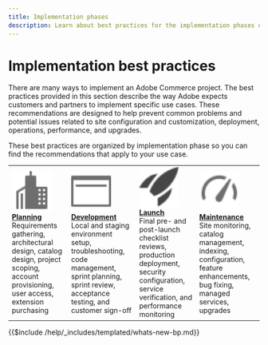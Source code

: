 ```yaml
---
title: Implementation phases
description: Learn about best practices for the implementation phases of Adobe Commerce projects.
---
```


# Implementation best practices

There are many ways to implement an Adobe Commerce project. The best practices provided in this section describe the way Adobe expects customers and partners to implement specific use cases. These recommendations are designed to help prevent common problems and potential issues related to site configuration and customization, deployment, operations, performance, and upgrades.

These best practices are organized by implementation phase so you can find the recommendations that apply to your use case.

<table style="table-layout:fixed">
<tr>
  <td>
    <a href="planning/overview.md">
    <img alt="Planning" src="../../assets/icons/enterprise.svg" width="80" height="80"/>
    </a>
    <div>
    <a href="planning/overview.md"><strong>Planning</strong></a>
    </div>
    Requirements gathering, architectural design, catalog design, project scoping, account provisioning, user access, extension purchasing
    <br>
  </td>
  <td>
    <a href="development/overview.md">
      <img alt="Development" src="../../assets/icons/page-rule.svg" width="80" height="80">
    </a>
    <div>
    <a href="development/overview.md"><strong>Development</strong></a>
    </div>
    Local and staging environment setup, troubleshooting, code management, sprint planning, sprint review, acceptance testing, and customer sign-off
    <br>
  </td>
  <td>
    <a href="launch/overview.md">
      <img alt="Launch" src="../../assets/icons/launch.svg" width="80" height="80">
    </a>
    <div>
    <a href="launch/overview.md"><strong>Launch</strong></a>
    </div>
    Final pre- and post-launch checklist reviews, production deployment, security configuration, service verification, and performance monitoring  
    <br>
  </td>
  <td>
    <a href="maintenance/overview.md">
      <img alt="Maintenance" src="../../assets/icons/gauge.svg" width="80" height="80">
    </a>
    <div>
    <a href="maintenance/overview.md"><strong>Maintenance</strong></a>
    </div>
    Site monitoring, catalog management, indexing, configuration, feature enhancements, bug fixing, managed services, upgrades   
    <br>
  </td>
</tr>
</table>

{{$include /help/_includes/templated/whats-new-bp.md}}
